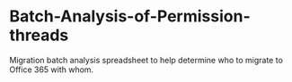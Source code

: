 # Batch-Analysis-of-Permission-threads
Migration batch analysis spreadsheet to help determine who to migrate to Office 365 with whom. 

